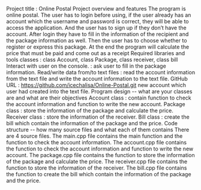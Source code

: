 
Project title : Online Postal
Project overview and features
     The program is online postal. The user has to login before using, if the user already has an account 
which the username and password is correct, they will be able to access the application. 
And the user has to sign up if they don’t have the account. After login they have to fill in 
the information of the recipient and the package information as well. 
Then the user has to choose whether to register or express this package. 
At the end the program will calculate the price that must be paid and come out as a receipt
Required libraries and tools
    classes : class Account, class Package, class receiver, class bill
    Interact with user on the console. : ask user to fill in the package information.
    Read/write data from/to text files : read the account information from the text file and write the 
account information to the text file.
    GitHub URL : https://github.com/icechalisa/Online-Postal.git
new account which user had created into the text file.
Program design -- what are your classes are and what are their objectives
    Account class : contain function to check the account information and function to write the new account.
    Package class : store the information of the package and calculate the price.
    Receiver class : store the information of the receiver.
    Bill class : create the bill which contain the information of the package and the price.
Code structure -- how many source files and what each of them contains
    There are 4 source files. 
    The main.cpp file contains the main function and the function to check the account information.
    The account.cpp file contains the function to check the account information and function to write the new account.
    The package.cpp file contains the function to store the information of the package and calculate the price.
    The receiver.cpp file contains the function to store the information of the receiver.
    The bill.cpp file contains the function to create the bill which contain the information of the package and the price.
    

